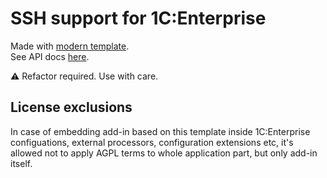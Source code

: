 # SSH support for 1C:Enterprise

Made with [modern template](https://github.com/Infactum/addin-template).  
See API docs [here](API.md).

⚠ Refactor required. Use with care.

## License exclusions
In case of embedding add-in based on this template inside 1C:Enterprise configuations, external processors, configuration extensions etc, it's allowed not to apply AGPL terms to whole application part, but only add-in itself.